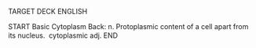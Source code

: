 TARGET DECK
ENGLISH

START
Basic
Cytoplasm
Back: n. Protoplasmic content of a cell apart from its nucleus.  cytoplasmic adj.
END
